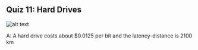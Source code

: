 ## Quiz 11: Hard Drives

![alt text](./media/quiz-11-hard-drives.JPG "hard drives")

A: A hard drive costs about $0.0125 per bit and the latency-distance is 2100 km
